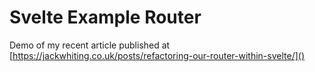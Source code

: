 # Svelte Example Router

Demo of my recent article published at [https://jackwhiting.co.uk/posts/refactoring-our-router-within-svelte/]()
